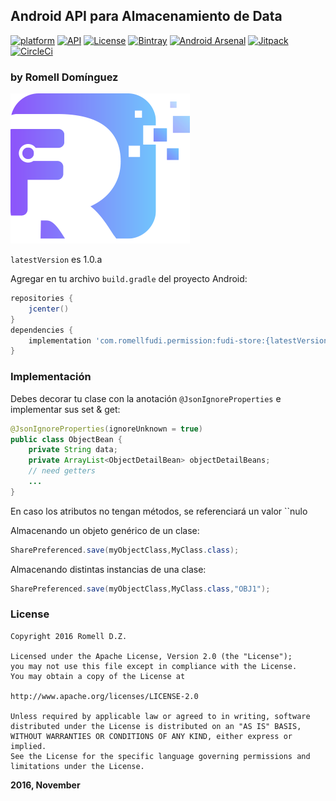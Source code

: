 ## Android API para Almacenamiento de Data

 [![platform](https://img.shields.io/badge/platform-android-brightgreen.svg)](https://developer.android.com/index.html)
 [![API](https://img.shields.io/badge/API-17%2B-brightgreen.svg?style=flat)](https://android-arsenal.com/api?level=17)
 [![License](https://img.shields.io/badge/license-Apache%202.0-blue.svg)](https://github.com/romellfudi/FudiSharePreference/blob/master/LICENSE)
 [![Bintray](https://img.shields.io/bintray/v/romllz489/maven/fudi-store.svg)](https://bintray.com/romllz489/maven/fudi-store)
 [![Android Arsenal]( https://img.shields.io/badge/Android%20Arsenal-Fudi%20SharePreference-green.svg?style=flat )]( https://android-arsenal.com/details/1/7170 )
 [![Jitpack](https://jitpack.io/v/romellfudi/FudiSharePreference.svg)](https://jitpack.io/#romellfudi/FudiSharePreference)
 [![CircleCi](https://img.shields.io/circleci/project/github/romellfudi/FudiSharePreference.svg)](https://circleci.com/gh/romellfudi/FudiSharePreference/tree/master)

### by Romell Domínguez

[![](snapshot/icono.png)](https://www.romellfudi.com/)

`latestVersion` es 1.0.a

Agregar en tu archivo `build.gradle` del proyecto Android:

```groovy
repositories {
    jcenter()
}
dependencies {
    implementation 'com.romellfudi.permission:fudi-store:{latestVersion}'
}
```

### Implementación

Debes decorar tu clase con la anotación `@JsonIgnoreProperties` e implementar sus set & get:

```java
@JsonIgnoreProperties(ignoreUnknown = true)
public class ObjectBean {
    private String data;
    private ArrayList<ObjectDetailBean> objectDetailBeans;
    // need getters
    ...
}
```

En caso los atributos no tengan métodos, se referenciará un valor ``nulo

Almacenando un objeto genérico de un clase:

```java
SharePreferenced.save(myObjectClass,MyClass.class);
 ```

Almacenando distintas instancias de una clase:

```java
SharePreferenced.save(myObjectClass,MyClass.class,"OBJ1");
 ```

### License
```
Copyright 2016 Romell D.Z.

Licensed under the Apache License, Version 2.0 (the "License");
you may not use this file except in compliance with the License.
You may obtain a copy of the License at

http://www.apache.org/licenses/LICENSE-2.0

Unless required by applicable law or agreed to in writing, software
distributed under the License is distributed on an "AS IS" BASIS,
WITHOUT WARRANTIES OR CONDITIONS OF ANY KIND, either express or implied.
See the License for the specific language governing permissions and
limitations under the License.
```

**2016, November**